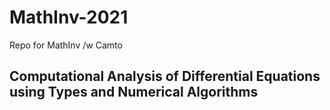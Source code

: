 # MathInv-2021
Repo for MathInv /w Camto

## Computational Analysis of Differential Equations using Types and Numerical Algorithms
